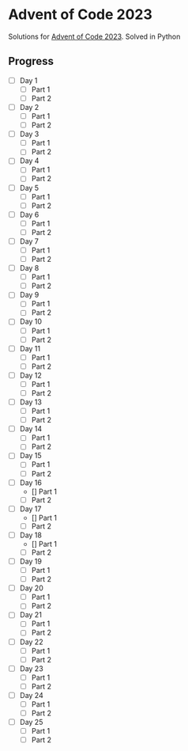 # Advent of Code 2023
Solutions for [Advent of Code 2023](https://adventofcode.com/2023).
Solved in Python

## Progress
- [ ] Day 1
    - [ ] Part 1
    - [ ] Part 2
- [ ] Day 2
    - [ ] Part 1
    - [ ] Part 2
- [ ] Day 3
    - [ ] Part 1
    - [ ] Part 2
- [ ] Day 4
    - [ ] Part 1
    - [ ] Part 2
- [ ] Day 5
    - [ ] Part 1
    - [ ] Part 2
- [ ] Day 6
    - [ ] Part 1
    - [ ] Part 2
- [ ] Day 7
    - [ ] Part 1
    - [ ] Part 2
- [ ] Day 8
    - [ ] Part 1
    - [ ] Part 2
- [ ] Day 9
    - [ ] Part 1
    - [ ] Part 2
- [ ] Day 10
    - [ ] Part 1
    - [ ] Part 2
- [ ] Day 11
    - [ ] Part 1
    - [ ] Part 2
- [ ] Day 12
    - [ ] Part 1
    - [ ] Part 2
- [ ] Day 13
    - [ ] Part 1
    - [ ] Part 2
- [ ] Day 14
    - [ ] Part 1
    - [ ] Part 2
- [ ] Day 15
    - [ ] Part 1
    - [ ] Part 2
- [ ] Day 16
    - [] Part 1
    - [ ] Part 2
- [ ] Day 17
    - [] Part 1
    - [ ] Part 2
- [ ] Day 18
    - [] Part 1
    - [ ] Part 2
- [ ] Day 19
    - [ ] Part 1
    - [ ] Part 2
- [ ] Day 20
    - [ ] Part 1
    - [ ] Part 2
- [ ] Day 21
    - [ ] Part 1
    - [ ] Part 2
- [ ] Day 22
    - [ ] Part 1
    - [ ] Part 2
- [ ] Day 23
    - [ ] Part 1
    - [ ] Part 2
- [ ] Day 24
    - [ ] Part 1
    - [ ] Part 2
- [ ] Day 25
    - [ ] Part 1
    - [ ] Part 2